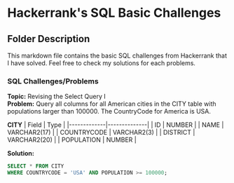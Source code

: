 <h1> Hackerrank's SQL Basic Challenges </h1>

## Folder Description
<p> This markdown file contains the basic SQL challenges from Hackerrank that I have solved. Feel free to check my solutions for each problems.</p>

### SQL Challenges/Problems

**Topic:** Revising the Select Query I<br>
**Problem:** Query all columns for all American cities in the CITY table with populations larger than 100000. The CountryCode for America is USA.

**CITY**
| Field       | Type         |
|-------------|--------------|
| ID          | NUMBER       |
| NAME        | VARCHAR2(17) |
| COUNTRYCODE | VARCHAR2(3)  |
| DISTRICT    | VARCHAR2(20) |
| POPULATION  | NUMBER       |

**Solution:**
``` sql
SELECT * FROM CITY
WHERE COUNTRYCODE = 'USA' AND POPULATION >= 100000;
```